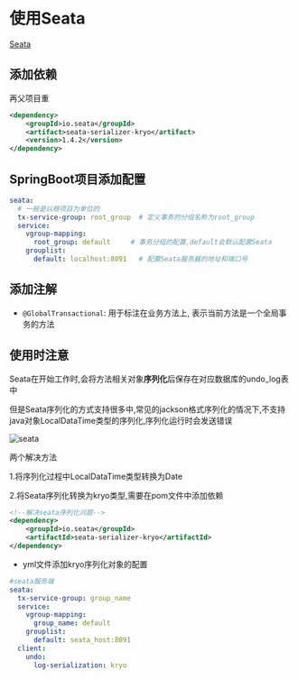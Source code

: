 # 使用Seata

[Seata](seata.md)

## 添加依赖

再父项目重

```xml
<dependency>
    <groupId>io.seata</groupId>
    <artifact>seata-serializer-kryo</artifact>
    <version>1.4.2</version>
</dependency>
```

## SpringBoot项目添加配置

```yml
seata:
  # 一般是以根项目为单位的
  tx-service-group: root_group  # 定义事务的分组名称为root_group
  service:
    vgroup-mapping:
      root_group: default     # 事务分组的配置,default会默认配置Seata
    grouplist:
      default: localhost:8091   # 配置Seata服务器的地址和端口号
```

## 添加注解

- `@GlobalTransactional`: 用于标注在业务方法上, 表示当前方法是一个全局事务的方法

## 使用时注意

Seata在开始工作时,会将方法相关对象**序列化**后保存在对应数据库的undo_log表中

但是Seata序列化的方式支持很多中,常见的jackson格式序列化的情况下,不支持java对象LocalDataTime类型的序列化,序列化运行时会发送错误

![seata](seata-exception.png)

两个解决方法

1.将序列化过程中LocalDataTime类型转换为Date

2.将Seata序列化转换为kryo类型,需要在pom文件中添加依赖

```xml
<!--解决seata序列化问题-->
<dependency>
    <groupId>io.seata</groupId>
    <artifactId>seata-serializer-kryo</artifactId>
</dependency>
```

- yml文件添加kryo序列化对象的配置

```yaml
#seata服务端
seata:
  tx-service-group: group_name
  service:
    vgroup-mapping:
      group_name: default
    grouplist:
      default: seata_host:8091
  client:
    undo:
      log-serialization: kryo
```
